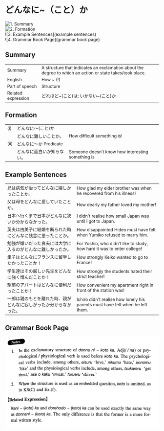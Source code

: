 # どんなに~（こと）か

![1. Summary](summary)<br>
![2. Formation](formation)<br>
![3. Example Sentences](example sentences)<br>
![4. Grammar Book Page](grammar book page)<br>


## Summary

<table><tr>   <td>Summary</td>   <td>A structure that indicates an exclamation about the degree to which an action or state takes/took place.</td></tr><tr>   <td>English</td>   <td>How ~ (!)</td></tr><tr>   <td>Part of speech</td>   <td>Structure</td></tr><tr>   <td>Related expression</td>   <td>どれほど~(こと)は; いかない~(こと)か</td></tr></table>

## Formation

<table class="table"> <tbody><tr class="tr head"> <td class="td"><span class="numbers">(i)</span>  </td> <td class="td"><span class="concept">どんなに</span><span>～</span><span>(<span class="concept">こと</span>)<span class="concept">か</span></span></td> <td class="td"><span>&nbsp;</span></td> </tr> <tr class="tr"> <td class="td"><span>&nbsp;</span></td> <td class="td"><span class="concept">どんなに</span><span>難しい<span class="concept">ことか</span>。</span> </td> <td class="td"><span>How difficult something is!</span></td> </tr> <tr class="tr head"> <td class="td"><span class="numbers">(ii)</span>  </td> <td class="td"><span class="concept">どんなに</span><span>～</span><span class="concept">か</span><span> Predicate</span></td> <td class="td"><span>&nbsp;</span></td> </tr> <tr class="tr"> <td class="td"><span>&nbsp;</span></td> <td class="td"><span class="concept">どんなに</span><span>面白い<span class="concept">か</span>知らない。</span> </td> <td class="td"><span>Someone doesn’t know how    interesting something is</span></td> </tr> </tbody></table>

## Example Sentences

<table><tr>   <td>兄は病気が治ってどんなに嬉しかったことか。</td>   <td>How glad my elder brother was when he recovered from his illness!</td></tr><tr>   <td>父は母をどんなに愛していたことか。</td>   <td>How dearly my father loved my mother!</td></tr><tr>   <td>日本へ行くまで日本がどんなに狭いか分からなかった。</td>   <td>I didn't realise how small Japan was until I got to Japan.</td></tr><tr>   <td>英夫は由美子に結婚を断られた時にどんなに残念に思ったことか。</td>   <td>How disappointed Hideo must have felt when Yumiko refused to marry him.</td></tr><tr>   <td>勉強が嫌いだった良夫には大学に入るのがどんなに難しかったか。</td>   <td>For Yoshio, who didn't like to study, how hard it was to enter college!</td></tr><tr>   <td>圭子はどんなにフランスに留学したかったことか！</td>   <td>How strongly Keiko wanted to go to France!</td></tr><tr>   <td>学生達はその厳しい先生をどんなに強く憎んだことか！</td>   <td>How strongly the students hated their strict teacher!</td></tr><tr>   <td>駅前のアパートはどんなに便利だったことか！</td>   <td>How convenient my apartment right in front of the station was!</td></tr><tr>   <td>一郎は親のもとを離れた時、親がどんなに寂しがったか分からなかった。</td>   <td>Ichiro didn't realise how lonely his parents must have felt when he left them.</td></tr></table>

## Grammar Book Page

![](../img/Intermediateどんなに～(こと)か.png)

